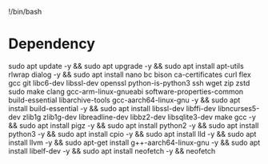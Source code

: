 !/bin/bash

# Dependency

sudo apt update -y && sudo apt upgrade -y && sudo apt install apt-utils rlwrap dialog -y && sudo apt install nano bc bison ca-certificates curl flex gcc git libc6-dev libssl-dev openssl python-is-python3 ssh wget zip zstd sudo make clang gcc-arm-linux-gnueabi software-properties-common build-essential libarchive-tools gcc-aarch64-linux-gnu -y && sudo apt install build-essential -y && sudo apt install libssl-dev libffi-dev libncurses5-dev zlib1g zlib1g-dev libreadline-dev libbz2-dev libsqlite3-dev make gcc -y && sudo apt install pigz -y && sudo apt install python2 -y && sudo apt install python3 -y && sudo apt install cpio -y && sudo apt install lld -y && sudo apt install llvm -y && sudo apt-get install g++-aarch64-linux-gnu -y && sudo apt install libelf-dev -y && sudo apt install neofetch -y && neofetch
